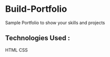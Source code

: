 # Build-Portfolio
Sample Portfolio to show your skills and projects
## Technologies Used :
HTML
CSS
